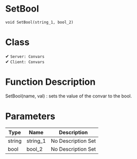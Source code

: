 # SetBool
```
void SetBool(string_1, bool_2)
```
# Class
✔ `Server: Convars`  
✔ `Client: Convars`  

# Function Description
SetBool(name, val) : sets the value of the convar to the bool.
# Parameters
Type|Name|Description
--|--|--
string|string_1|No Description Set
bool|bool_2|No Description Set

